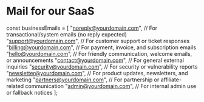 # Mail for our SaaS

const businessEmails = [
"noreply@yourdomain.com", // For transactional/system emails (no reply expected)
"support@yourdomain.com", // For customer support or ticket responses
"billing@yourdomain.com", // For payment, invoice, and subscription emails
"hello@yourdomain.com", // For friendly communication, welcome emails, or announcements
"contact@yourdomain.com", // For general external inquiries
"security@yourdomain.com", // For security or vulnerability reports
"newsletter@yourdomain.com", // For product updates, newsletters, and marketing
"partners@yourdomain.com", // For partnership or affiliate-related communication
"admin@yourdomain.com", // For internal admin use or fallback notices
];
